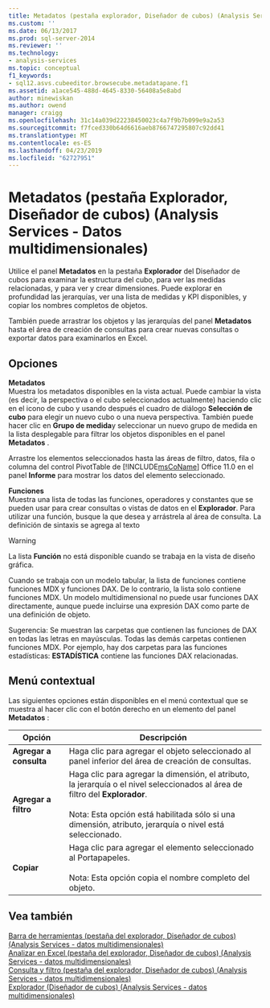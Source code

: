 ```yaml
---
title: Metadatos (pestaña explorador, Diseñador de cubos) (Analysis Services - datos multidimensionales) | Microsoft Docs
ms.custom: ''
ms.date: 06/13/2017
ms.prod: sql-server-2014
ms.reviewer: ''
ms.technology:
- analysis-services
ms.topic: conceptual
f1_keywords:
- sql12.asvs.cubeeditor.browsecube.metadatapane.f1
ms.assetid: a1ace545-488d-4645-8330-56408a5e8abd
author: minewiskan
ms.author: owend
manager: craigg
ms.openlocfilehash: 31c14a039d22238450023c4a7f9b7b099e9a2a53
ms.sourcegitcommit: f7fced330b64d6616aeb8766747295807c92dd41
ms.translationtype: MT
ms.contentlocale: es-ES
ms.lasthandoff: 04/23/2019
ms.locfileid: "62727951"
---
```

# <a name="metadata-browser-tab-cube-designer-analysis-services---multidimensional-data"></a>Metadatos (pestaña Explorador, Diseñador de cubos) (Analysis Services - Datos multidimensionales)
  Utilice el panel **Metadatos** en la pestaña **Explorador** del Diseñador de cubos para examinar la estructura del cubo, para ver las medidas relacionadas, y para ver y crear dimensiones. Puede explorar en profundidad las jerarquías, ver una lista de medidas y KPI disponibles, y copiar los nombres completos de objetos.  
  
 También puede arrastrar los objetos y las jerarquías del panel **Metadatos** hasta el área de creación de consultas para crear nuevas consultas o exportar datos para examinarlos en Excel.  
  
## <a name="options"></a>Opciones  
 **Metadatos**  
 Muestra los metadatos disponibles en la vista actual. Puede cambiar la vista (es decir, la perspectiva o el cubo seleccionados actualmente) haciendo clic en el icono de cubo y usando después el cuadro de diálogo **Selección de cubo** para elegir un nuevo cubo o una nueva perspectiva. También puede hacer clic en **Grupo de medida**y seleccionar un nuevo grupo de medida en la lista desplegable para filtrar los objetos disponibles en el panel **Metadatos** .  
  
 Arrastre los elementos seleccionados hasta las áreas de filtro, datos, fila o columna del control PivotTable de [!INCLUDE[msCoName](../includes/msconame-md.md)] Office 11.0 en el panel **Informe** para mostrar los datos del elemento seleccionado.  
  
 **Funciones**  
 Muestra una lista de todas las funciones, operadores y constantes que se pueden usar para crear consultas o vistas de datos en el **Explorador**. Para utilizar una función, busque la que desea y arrástrela al área de consulta. La definición de sintaxis se agrega al texto  
  
> [!WARNING]  
>  La lista **Función** no está disponible cuando se trabaja en la vista de diseño gráfica.  
  
 Cuando se trabaja con un modelo tabular, la lista de funciones contiene funciones MDX y funciones DAX. De lo contrario, la lista solo contiene funciones MDX. Un modelo multidimensional no puede usar funciones DAX directamente, aunque puede incluirse una expresión DAX como parte de una definición de objeto.  
  
 Sugerencia: Se muestran las carpetas que contienen las funciones de DAX en todas las letras en mayúsculas. Todas las demás carpetas contienen funciones MDX. Por ejemplo, hay dos carpetas para las funciones estadísticas: **ESTADÍSTICA** contiene las funciones DAX relacionadas.  
  
## <a name="context-menu"></a>Menú contextual  
 Las siguientes opciones están disponibles en el menú contextual que se muestra al hacer clic con el botón derecho en un elemento del panel **Metadatos** :  
  
|Opción|Descripción|  
|------------|-----------------|  
|**Agregar a consulta**|Haga clic para agregar el objeto seleccionado al panel inferior del área de creación de consultas.|  
|**Agregar a filtro**|Haga clic para agregar la dimensión, el atributo, la jerarquía o el nivel seleccionados al área de filtro del **Explorador**.<br /><br /> Nota: Esta opción está habilitada sólo si una dimensión, atributo, jerarquía o nivel está seleccionado.|  
|**Copiar**|Haga clic para agregar el elemento seleccionado al Portapapeles.<br /><br /> Nota: Esta opción copia el nombre completo del objeto.|  
  
## <a name="see-also"></a>Vea también  
 [Barra de herramientas &#40;pestaña del explorador, Diseñador de cubos&#41; &#40;Analysis Services - datos multidimensionales&#41;](toolbar-browser-tab-cube-designer-analysis-services-multidimensional-data.md)   
 [Analizar en Excel &#40;pestaña del explorador, Diseñador de cubos&#41; &#40;Analysis Services - datos multidimensionales&#41;](analyze-in-excel-browser-cube-designer-analysis-services-multidimensional-data.md)   
 [Consulta y filtro &#40;pestaña del explorador, Diseñador de cubos&#41; &#40;Analysis Services - datos multidimensionales&#41;](query-filter-browser-cube-designer-analysis-services-multidimensional-data.md)   
 [Explorador &#40;Diseñador de cubos&#41; &#40;Analysis Services - datos multidimensionales&#41;](browser-cube-designer-analysis-services-multidimensional-data.md)  
  
  
